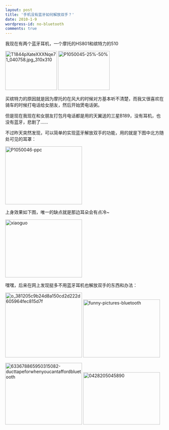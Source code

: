 ```yaml
---
layout: post
title: '手机没有蓝牙如何解放双手？'
date: 2010-1-9
wordpress-id: no-bluetooth
comments: true
---
```

我现在有两个蓝牙耳机，一个摩托的HS801和缤特力的510

<a href="http://laoyang.info/blog/wp-content/uploads/2010/01/T1844pXateXXXNqe71_040758.jpg_310x310.jpg"><img style="display: inline; border: 0px;" title="T1844pXateXXXNqe71_040758.jpg_310x310" src="http://laoyang.info/blog/wp-content/uploads/2010/01/T1844pXateXXXNqe71_040758.jpg_310x310_thumb.jpg" border="0" alt="T1844pXateXXXNqe71_040758.jpg_310x310" width="164" height="124" /></a> <a href="http://laoyang.info/blog/wp-content/uploads/2010/01/P10500452550.jpg"><img style="display: inline; border: 0px;" title="P1050045-25%-50%" src="http://laoyang.info/blog/wp-content/uploads/2010/01/P10500452550_thumb.jpg" border="0" alt="P1050045-25%-50%" width="164" height="124" /></a>

买缤特力的原因就是因为摩托的在风大的时候对方基本听不清楚，而我又很喜欢在骑车的时候打电话给女朋友，然后开始煲电话粥。

但是现在我现在和女朋友打包月电话都是用的天翼送的三星B189，没有耳机，也没有蓝牙，悲剧了……

不过昨天突然发现，可以简单的实现蓝牙解放双手的功能，用的就是下图中北方随处可见的耳罩：

<a href="http://laoyang.info/blog/wp-content/uploads/2010/01/P1050046ppc.jpg"><img style="display: inline; border: 0px;" title="P1050046-ppc" src="http://laoyang.info/blog/wp-content/uploads/2010/01/P1050046ppc_thumb.jpg" border="0" alt="P1050046-ppc" width="244" height="184" /></a>

上身效果如下图，唯一的缺点就是那边耳朵会有点冷~

<a href="http://laoyang.info/blog/wp-content/uploads/2010/01/xiaoguo.png"><img style="display: inline; border: 0px;" title="xiaoguo" src="http://laoyang.info/blog/wp-content/uploads/2010/01/xiaoguo_thumb.png" border="0" alt="xiaoguo" width="244" height="184" /></a>

嘿嘿，后来在网上发现挺多不用蓝牙耳机也解放双手的东西和办法：

<a href="http://laoyang.info/blog/wp-content/uploads/2010/01/o_381205c9b24d8a150cd2d222d605964fec815d7f.jpg"><img style="display: inline; border: 0px;" title="o_381205c9b24d8a150cd2d222d605964fec815d7f" src="http://laoyang.info/blog/wp-content/uploads/2010/01/o_381205c9b24d8a150cd2d222d605964fec815d7f_thumb.jpg" border="0" alt="o_381205c9b24d8a150cd2d222d605964fec815d7f" width="244" height="206" /></a> <a href="http://laoyang.info/blog/wp-content/uploads/2010/01/funnypicturesbluetooth.jpg"><img style="display: inline; border: 0px;" title="funny-pictures-bluetooth" src="http://laoyang.info/blog/wp-content/uploads/2010/01/funnypicturesbluetooth_thumb.jpg" border="0" alt="funny-pictures-bluetooth" width="244" height="184" /></a>

<a href="http://laoyang.info/blog/wp-content/uploads/2010/01/633678865950315082ducttapeforwhenyoucantaffordbluetooth.jpg"><img style="display: inline; border: 0px;" title="633678865950315082-ducttapeforwhenyoucantaffordbluetooth" src="http://laoyang.info/blog/wp-content/uploads/2010/01/633678865950315082ducttapeforwhenyoucantaffordbluetooth_thumb.jpg" border="0" alt="633678865950315082-ducttapeforwhenyoucantaffordbluetooth" width="244" height="196" /></a> <a href="http://laoyang.info/blog/wp-content/uploads/2010/01/0428205045890.jpg"><img style="display: inline; border: 0px;" title="0428205045890" src="http://laoyang.info/blog/wp-content/uploads/2010/01/0428205045890_thumb.jpg" border="0" alt="0428205045890" width="244" height="166" /></a>
